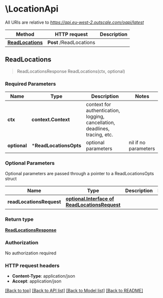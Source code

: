 # \LocationApi

All URIs are relative to *https://api.eu-west-2.outscale.com/oapi/latest*

Method | HTTP request | Description
------------- | ------------- | -------------
[**ReadLocations**](LocationApi.md#ReadLocations) | **Post** /ReadLocations | 



## ReadLocations

> ReadLocationsResponse ReadLocations(ctx, optional)



### Required Parameters


Name | Type | Description  | Notes
------------- | ------------- | ------------- | -------------
**ctx** | **context.Context** | context for authentication, logging, cancellation, deadlines, tracing, etc.
 **optional** | ***ReadLocationsOpts** | optional parameters | nil if no parameters

### Optional Parameters

Optional parameters are passed through a pointer to a ReadLocationsOpts struct


Name | Type | Description  | Notes
------------- | ------------- | ------------- | -------------
 **readLocationsRequest** | [**optional.Interface of ReadLocationsRequest**](ReadLocationsRequest.md)|  | 

### Return type

[**ReadLocationsResponse**](ReadLocationsResponse.md)

### Authorization

No authorization required

### HTTP request headers

- **Content-Type**: application/json
- **Accept**: application/json

[[Back to top]](#) [[Back to API list]](../README.md#documentation-for-api-endpoints)
[[Back to Model list]](../README.md#documentation-for-models)
[[Back to README]](../README.md)

